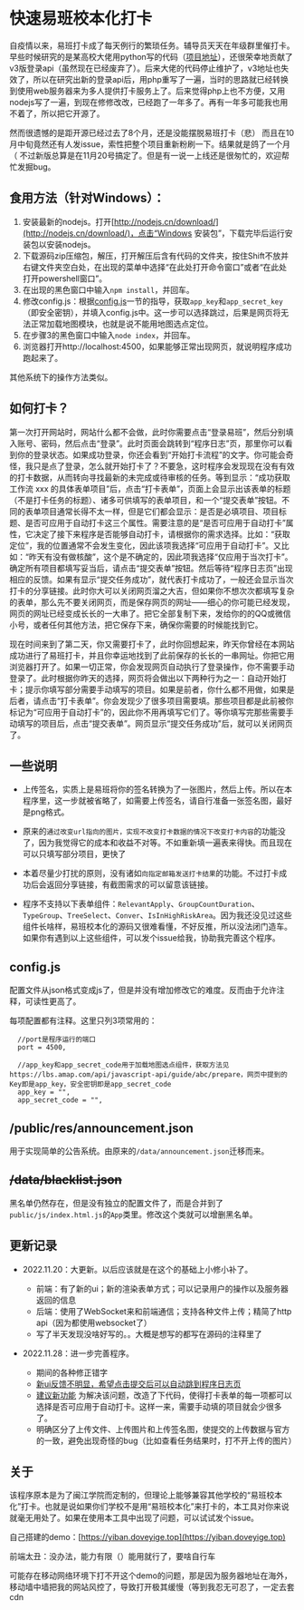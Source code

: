# 快速易班校本化打卡

自疫情以来，易班打卡成了每天例行的繁琐任务。辅导员天天在年级群里催打卡。早些时候研究的是某高校大佬用python写的代码（[项目地址](https://github.com/xlc520/yiban_auto_submit)），还很荣幸地贡献了v3版登录api（虽然现在已经废弃了）。后来大佬的代码停止维护了，v3地址也失效了，所以在研究出新的登录api后，用php重写了一遍，当时的思路就已经转换到使用web服务器来为多人提供打卡服务上了。后来觉得php上也不方便，又用nodejs写了一遍，到现在修修改改，已经跑了一年多了。再有一年多可能我也用不着了，所以把它开源了。

然而很遗憾的是距开源已经过去了8个月，还是没能摆脱易班打卡（悲）
而且在10月中旬竟然还有人发issue，索性把整个项目重新粉刷一下。结果就是鸽了一个月（ 不过新版总算是在11月20号搞定了。但是有一说一上线还是很匆忙的，欢迎帮忙发掘bug。

## 食用方法（针对Windows）：
1. 安装最新的nodejs。打开[http://nodejs.cn/download/](http://nodejs.cn/download/)，点击“Windows 安装包”，下载完毕后运行安装包以安装nodejs。
2. 下载源码zip压缩包，解压，打开解压后含有代码的文件夹，按住Shift不放并右键文件夹空白处，在出现的菜单中选择“在此处打开命令窗口”或者“在此处打开powershell窗口”。
3. 在出现的黑色窗口中输入`npm install`，并回车。
4. 修改config.js：根据[config.js](https://github.com/yige233/fast_yiban#configjs)一节的指导，获取`app_key`和`app_secret_key`（即安全密钥），并填入config.js中。这一步可以选择跳过，后果是网页将无法正常加载地图模块，也就是说不能用地图选点定位。
5. 在步骤3的黑色窗口中输入`node index`，并回车。
6. 浏览器打开http://localhost:4500，如果能够正常出现网页，就说明程序成功跑起来了。

其他系统下的操作方法类似。

## 如何打卡？

第一次打开网站时，网站什么都不会做，此时你需要点击“登录易班”，然后分别填入账号、密码，然后点击“登录”。此时页面会跳转到“程序日志”页，那里你可以看到你的登录状态。如果成功登录，你还会看到“开始打卡流程”的文字。你可能会奇怪，我只是点了登录，怎么就开始打卡了？不要急，这时程序会发现现在没有有效的打卡数据，从而转向寻找最新的未完成或待审核的任务。等到显示：“成功获取工作流 xxx 的具体表单项目”后，点击“打卡表单”，页面上会显示出该表单的标题（不是打卡任务的标题）、诸多可供填写的表单项目，和一个“提交表单”按钮。不同的表单项目通常长得不太一样，但是它们都会显示：是否是必填项目、项目标题、是否可应用于自动打卡这三个属性。需要注意的是“是否可应用于自动打卡”属性，它决定了接下来程序是否能够自动打卡，请根据你的需求选择。比如：“获取定位”，我的位置通常不会发生变化，因此该项我选择“可应用于自动打卡”。又比如：“昨天有没有做核酸”，这个是不确定的，因此项我选择“仅应用于当次打卡”。确定所有项目都填写妥当后，请点击“提交表单”按钮。然后等待“程序日志页”出现相应的反馈。如果有显示“提交任务成功”，就代表打卡成功了，一般还会显示当次打卡的分享链接。此时你大可以关闭网页溜之大吉，但如果你不想次次都填写复杂的表单，那么先不要关闭网页，而是保存网页的网址——细心的你可能已经发现，网页的网址已经变成长长的一大串了。把它全部复制下来，发给你的的QQ或微信小号，或者任何其他方法，把它保存下来，确保你需要的时候能找到它。

现在时间来到了第二天，你又需要打卡了，此时你回想起来，昨天你曾经在本网站成功进行了易班打卡，并且你幸运地找到了此前保存的长长的一串网址。你把它用浏览器打开了。如果一切正常，你会发现网页自动执行了登录操作，你不需要手动登录了。此时根据你昨天的选择，网页将会做出以下两种行为之一：自动开始打卡；提示你填写部分需要手动填写的项目。如果是前者，你什么都不用做，如果是后者，请点击“打卡表单”。你会发现少了很多项目需要填。那些项目都是此前被你标记为“可应用于自动打卡”的，因此你不用再填写它们了。等你填写完那些需要手动填写的项目后，点击“提交表单”。网页显示“提交任务成功”后，就可以关闭网页了。

## 一些说明

* 上传签名，实质上是易班将你的签名转换为了一张图片，然后上传。所以在本程序里，这一步就被省略了，如需要上传签名，请自行准备一张签名图，最好是png格式。

* 原来的`通过改变url指向的图片，实现不改变打卡数据的情况下改变打卡内容`的功能没了，因为我觉得它的成本和收益不对等。不如重新填一遍表来得快。而且现在可以只填写部分项目，更快了

* 本着尽量少打扰的原则，没有诸如`向指定邮箱发送打卡结果`的功能。不过打卡成功后会返回分享链接，有截图需求的可以留意该链接。

* 程序不支持以下表单组件：`RelevantApply`、`GroupCountDuration`、`TypeGroup`、`TreeSelect`、`Conver`、`IsInHighRiskArea`。因为我还没见过这些组件长啥样，易班校本化的源码又很难看懂，不好反推，所以没法闭门造车。如果你有遇到以上这些组件，可以发个issue给我，协助我完善这个程序。

## config.js

配置文件从json格式变成js了，但是并没有增加修改它的难度。反而由于允许注释，可读性更高了。

每项配置都有注释。这里只列3项常用的：

```
  //port是程序运行的端口
  port = 4500,

  //app_key和app_secret_code用于加载地图选点组件，获取方法见https://lbs.amap.com/api/javascript-api/guide/abc/prepare，网页中提到的Key即是app_key，安全密钥即是app_secret_code
  app_key = "",
  app_secret_code = "",
```

## /public/res/announcement.json
用于实现简单的公告系统。由原来的`/data/announcement.json`迁移而来。

## ~~/data/blacklist.json~~
黑名单仍然存在，但是没有独立的配置文件了，而是合并到了`public/js/index.html.js`的`App`类里。修改这个类就可以增删黑名单。

## 更新记录

* 2022.11.20：大更新。以后应该就是在这个的基础上小修小补了。

  * 前端：有了新的ui；新的渲染表单方式；可以记录用户的操作以及服务器返回的信息
  * 后端：使用了WebSocket来和前端通信；支持各种文件上传；精简了http api（因为都使用websocket了）
  * 写了半天发现没啥好写的。。大概是想写的都写在源码的注释里了

* 2022.11.28：进一步完善程序。
  *  期间的各种修正错字
  *  [新ui反馈不明显，希望点击提交后可以自动跳到程序日志页](https://github.com/yige233/fast_yiban/issues/8)
  *  [建议新功能](https://github.com/yige233/fast_yiban/issues/10) 为解决该问题，改造了下代码，使得打卡表单的每一项都可以选择是否可应用于自动打卡。这样一来，需要手动填的项目就会少很多了。
  *  明确区分了上传文件、上传图片和上传签名图，使提交的上传数据与官方的一致，避免出现奇怪的bug（比如查看任务结果时，打不开上传的图片）

## 关于
该程序原本是为了闽江学院而定制的，但理论上能够兼容其他学校的“易班校本化”打卡。也就是说如果你们学校不是用“易班校本化”来打卡的，本工具对你来说就毫无用处了。如果在使用本工具中出现了问题，可以试试发个issue。

自己搭建的demo：[https://yiban.doveyige.top](https://yiban.doveyige.top)

前端太丑：没办法，能力有限（）能用就行了，要啥自行车

可能存在移动网络环境下打不开这个demo的问题，那是因为服务器地址在海外，移动墙中墙把我的网站风控了，导致打开极其缓慢（等到我忍无可忍了，一定去套cdn
